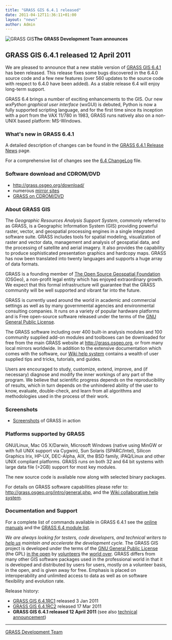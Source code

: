 ```yaml
---
title: "GRASS GIS 6.4.1 released"
date: 2011-04-12T11:36:11+01:00
layout: "news"
author: Admin
---
```


![GRASS GIS](/images/logos/historical_logos/grasslogo_vector_small.png)**The GRASS Development Team announces**

GRASS GIS 6.4.1 released 12 April 2011
--------------------------------------


We are pleased to announce that a new stable version of [GRASS GIS
6.4.1](http://grass.osgeo.org) has been released. This release fixes
some bugs discovered in the 6.4.0 source code and a few new features
(over 560 updates to the source code with respect to 6.4.0 have been
added). As a stable release 6.4 will enjoy long-term support.

GRASS 6.4 brings a number of exciting enhancements to the GIS. Our
new *wxPython graphical user interface* (wxGUI) is debuted, Python is
now a fully supported scripting language, and for the first time
since its inception with a port from the VAX 11/780 in 1983, GRASS
runs natively also on a non-UNIX based platform: MS-Windows.

### What's new in GRASS 6.4.1

A detailed description of changes can be found in the [GRASS 6.4.1
Release News](http://trac.osgeo.org/grass/wiki/Release/6.4.1-News)
page.

For a comprehensive list of changes see the [6.4
ChangeLog](http://grass.osgeo.org/grass64/source/ChangeLog_6.4.1.gz)
file.

### Software download and CDROM/DVD

- <http://grass.osgeo.org/download/>
- numerous [mirror sites](http://grass.osgeo.org/mirrors.php)
- [GRASS on CDROM/DVD](http://grass.osgeo.org/download/cdrom.php)

### About GRASS GIS

The *Geographic Resources Analysis Support System*, commonly referred
to as GRASS, is a Geographic Information System (GIS) providing
powerful raster, vector, and geospatial processing engines in a
single integrated software suite. GRASS includes tools for spatial
modeling, visualization of raster and vector data, management and
analysis of geospatial data, and the processing of satellite and
aerial imagery. It also provides the capability to produce
sophisticated presentation graphics and hardcopy maps. GRASS has now
been translated into twenty languages and supports a huge array of
data formats.

GRASS is a founding member of [The Open Source Geospatial
Foundation](http://www.osgeo.org) (OSGeo), a non-profit legal entity
which has enjoyed extraordinary growth. We expect that this formal
infrastructure will guarantee that the GRASS community will be well
supported and vibrant far into the future.

GRASS is currently used around the world in academic and commercial
settings as well as by many governmental agencies and environmental
consulting companies. It runs on a variety of popular hardware
platforms and is Free open-source software released under the terms
of the [GNU General Public
License](http://www.gnu.org/licenses/gpl-2.0.html).

The GRASS software including over 400 built-in analysis modules and
100 community supplied add-on modules and toolboxes can be downloaded
for free from the main GRASS website at <http://grass.osgeo.org>, or
from many local mirrors worldwide. In addition to the extensive
documentation which comes with the software, our [Wiki help
system](http://grass.osgeo.org/wiki) contains a wealth of user
supplied tips and tricks, tutorials, and guides.

Users are encouraged to study, customize, extend, improve, and (if
necessary) diagnose and modify the inner workings of any part of the
program. We believe that scientific progress depends on the
reproducibility of results, which in turn depends on the unhindered
ability of the user to know, evaluate, double-check, and learn from
all algorithms and methodologies used in the process of their work.

### Screenshots

- [Screenshots](http://grass.osgeo.org/screenshots/index.php) of
GRASS in action

### Platforms supported by GRASS

GNU/Linux, Mac OS X/Darwin, Microsoft Windows (native using MinGW or
with full UNIX support via Cygwin), Sun Solaris (SPARC/Intel),
Silicon Graphics Irix, HP-UX, DEC-Alpha, AIX, the BSD family,
iPAQ/Linux and other UNIX compliant platforms. GRASS runs on both 32
and 64 bit systems with large data file (\>2GB) support for most key
modules.

The new source code is available now along with selected binary
packages.

For details on GRASS software capabilities please refer to:
<http://grass.osgeo.org/intro/general.php>, and the [Wiki
collaborative help system](http://grass.osgeo.org/wiki).

### Documentation and Support

For a complete list of commands available in GRASS 6.4.1 see the
[online manuals](http://grass.osgeo.org/grass64/manuals/html64_user/)
and the [GRASS 6.4 module
list](http://grass.osgeo.org/gdp/grassmanuals/grass64_module_list.pdf).

*We are always looking for testers, code developers, and technical
writers to [help us](http://grass.osgeo.org/devel/index.php) maintain
and accelerate the development cycle.* The GRASS GIS project is
developed under the terms of the [GNU General Public
License](http://www.gnu.org/licenses/gpl-2.0.html) (the GPL) [in the
open](http://grass.osgeo.org/devel/index.php) by
[volunteers](http://grass.osgeo.org/community/index.php) the [world
over](http://mapserver.gdf-hannover.de/grassusers/map.phtml). GRASS
differs from many other GIS software packages used in the
professional world in that it is developed and distributed by users
for users, mostly on a volunteer basis, in the open, and is given
away for free. Emphasis is placed on interoperability and unlimited
access to data as well as on software flexibility and evolution rate.

Release history:

- [GRASS GIS 6.4.1RC1](http://trac.osgeo.org/grass/wiki/Release/6.4.1RC1-News)
released 3 Jan 2011
- [GRASS GIS 6.4.1RC2](http://trac.osgeo.org/grass/wiki/Release/6.4.1RC2-News)
released 17 Mar 2011
- **GRASS GIS 6.4.1 released 12 April 2011** (see also [technical
announcement](http://trac.osgeo.org/grass/wiki/Release/6.4.1-News))


-------------------------------------------------------------------

[GRASS Development Team](http://grass.osgeo.org/community/team.php)
